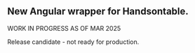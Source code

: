 ##  New Angular wrapper for Handsontable.

WORK IN PROGRESS AS OF MAR 2025

Release candidate - not ready for production.
